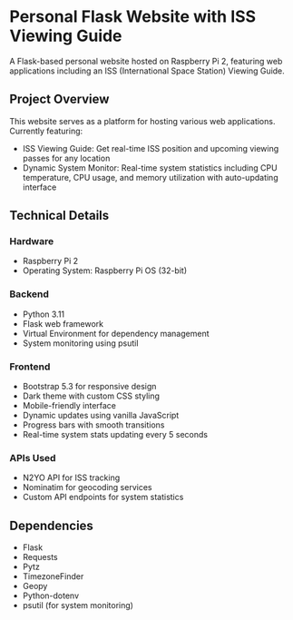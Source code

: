# Personal Flask Website with ISS Viewing Guide

A Flask-based personal website hosted on Raspberry Pi 2, featuring web applications including an ISS (International Space Station) Viewing Guide.

## Project Overview
This website serves as a platform for hosting various web applications. Currently featuring:
- ISS Viewing Guide: Get real-time ISS position and upcoming viewing passes for any location
- Dynamic System Monitor: Real-time system statistics including CPU temperature, CPU usage, and memory utilization with auto-updating interface

## Technical Details

### Hardware
- Raspberry Pi 2
- Operating System: Raspberry Pi OS (32-bit)

### Backend
- Python 3.11
- Flask web framework
- Virtual Environment for dependency management
- System monitoring using psutil

### Frontend
- Bootstrap 5.3 for responsive design
- Dark theme with custom CSS styling
- Mobile-friendly interface
- Dynamic updates using vanilla JavaScript
- Progress bars with smooth transitions
- Real-time system stats updating every 5 seconds

### APIs Used
- N2YO API for ISS tracking
- Nominatim for geocoding services
- Custom API endpoints for system statistics

## Dependencies
- Flask
- Requests
- Pytz
- TimezoneFinder
- Geopy
- Python-dotenv
- psutil (for system monitoring)
